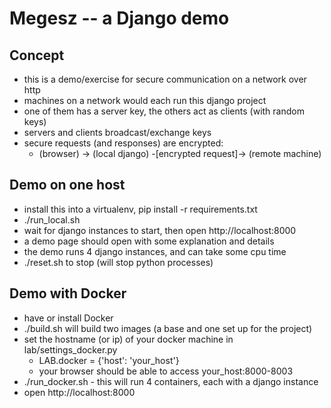 
Megesz -- a Django demo
=======================

Concept
-------
 - this is a demo/exercise for secure communication on a network over http
 - machines on a network would each run this django project
 - one of them has a server key, the others act as clients (with random keys)
 - servers and clients broadcast/exchange keys
 - secure requests (and responses) are encrypted:
   - (browser) -> (local django) -[encrypted request]-> (remote machine)

Demo on one host
----------------
 - install this into a virtualenv, pip install -r requirements.txt
 - ./run_local.sh
 - wait for django instances to start, then open http://localhost:8000
 - a demo page should open with some explanation and details
 - the demo runs 4 django instances, and can take some cpu time
 - ./reset.sh to stop (will stop python processes)

Demo with Docker
----------------
 - have or install Docker
 - ./build.sh will build two images (a base and one set up for the project)
 - set the hostname (or ip) of your docker machine in lab/settings_docker.py
   - LAB.docker = {'host': 'your_host'}
   - your browser should be able to access your_host:8000-8003
 - ./run_docker.sh - this will run 4 containers, each with a django instance
 - open http://localhost:8000 
